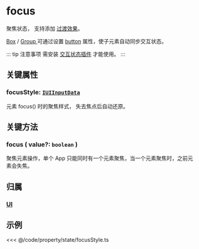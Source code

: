 # focus

聚焦状态， 支持添加 [过渡效果](/reference/property/transition.md)。

[Box](/reference/display/Box.md) / [Group ](/reference/display/Group.md)可通过设置 [button](/reference/property/state/state.md#button-boolean) 属性，使子元素自动同步交互状态。

::: tip 注意事项
需安装 [交互状态插件](/plugin/in/state/index.md) 才能使用。
:::

## 关键属性

### focusStyle: [`IUIInputData`](/api/interfaces/IUIInputData.md)

元素 focus() 时的聚焦样式， 失去焦点后自动还原。

## 关键方法

### focus ( value?: `boolean` )

聚焦元素操作，单个 App 只能同时有一个元素聚焦，当一个元素聚焦时，之前元素会失焦。

## 归属

### [UI](/reference/display/UI.md)

## 示例

<<< @/code/property/state/focusStyle.ts
